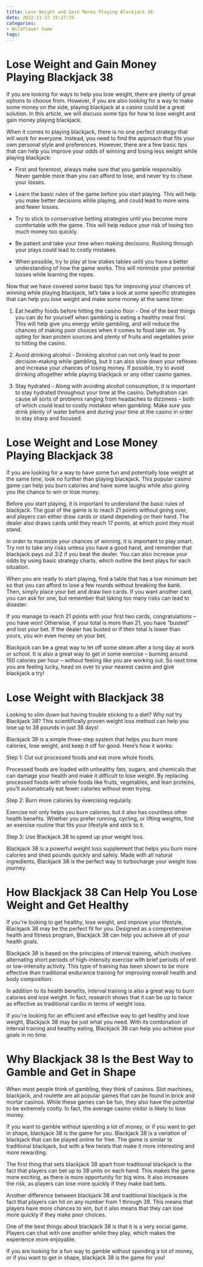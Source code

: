 ```yaml
---
title: Lose Weight and Gain Money Playing Blackjack 38
date: 2022-11-22 18:27:25
categories:
- Wildflower Game
tags:
---
```



#  Lose Weight and Gain Money Playing Blackjack 38

If you are looking for ways to help you lose weight, there are plenty of great options to choose from. However, if you are also looking for a way to make some money on the side, playing blackjack at a casino could be a great solution. In this article, we will discuss some tips for how to lose weight and gain money playing blackjack.

When it comes to playing blackjack, there is no one perfect strategy that will work for everyone. Instead, you need to find the approach that fits your own personal style and preferences. However, there are a few basic tips that can help you improve your odds of winning and losing less weight while playing blackjack:

- First and foremost, always make sure that you gamble responsibly. Never gamble more than you can afford to lose, and never try to chase your losses.

- Learn the basic rules of the game before you start playing. This will help you make better decisions while playing, and could lead to more wins and fewer losses.

- Try to stick to conservative betting strategies until you become more comfortable with the game. This will help reduce your risk of losing too much money too quickly.

- Be patient and take your time when making decisions. Rushing through your plays could lead to costly mistakes.

- When possible, try to play at low stakes tables until you have a better understanding of how the game works. This will minimize your potential losses while learning the ropes.

Now that we have covered some basic tips for improving your chances of winning while playing blackjack, let’s take a look at some specific strategies that can help you lose weight and make some money at the same time:

1) Eat healthy foods before hitting the casino floor - One of the best things you can do for yourself when gambling is eating a healthy meal first. This will help give you energy while gambling, and will reduce the chances of making poor choices when it comes to food later on. Try opting for lean protein sources and plenty of fruits and vegetables prior to hitting the casino.

2) Avoid drinking alcohol - Drinking alcohol can not only lead to poor decision-making while gambling, but it can also slow down your reflexes and increase your chances of losing money. If possible, try to avoid drinking altogether while playing blackjack or any other casino games. 

 3) Stay hydrated - Along with avoiding alcohol consumption, it is important to stay hydrated throughout your time at the casino. Dehydration can cause all sorts of problems ranging from headaches to dizziness – both of which could lead to costly mistakes when gambling. Make sure you drink plenty of water before and during your time at the casino in order to stay sharp and focused.

#  Lose Weight and Lose Money Playing Blackjack 38

If you are looking for a way to have some fun and potentially lose weight at the same time, look no further than playing blackjack. This popular casino game can help you burn calories and have some laughs while also giving you the chance to win or lose money.

Before you start playing, it is important to understand the basic rules of blackjack. The goal of the game is to reach 21 points without going over, and players can either draw cards or stand depending on their hand. The dealer also draws cards until they reach 17 points, at which point they must stand.

In order to maximize your chances of winning, it is important to play smart. Try not to take any risks unless you have a good hand, and remember that blackjack pays out 3:2 if you beat the dealer. You can also increase your odds by using basic strategy charts, which outline the best plays for each situation.

When you are ready to start playing, find a table that has a low minimum bet so that you can afford to lose a few rounds without breaking the bank. Then, simply place your bet and draw two cards. If you want another card, you can ask for one, but remember that taking too many risks can lead to disaster.

If you manage to reach 21 points with your first two cards, congratulations – you have won! Otherwise, if your total is more than 21, you have “busted” and lost your bet. If the dealer has busted or if their total is lower than yours, you win even money on your bet.

Blackjack can be a great way to let off some steam after a long day at work or school. It is also a great way to get in some exercise – burning around 150 calories per hour – without feeling like you are working out. So next time you are feeling lucky, head on over to your nearest casino and give blackjack a try!

#  Lose Weight with Blackjack 38

Looking to slim down but having trouble sticking to a diet? Why not try Blackjack 38? This scientifically proven weight loss method can help you lose up to 38 pounds in just 38 days!

Blackjack 38 is a simple three-step system that helps you burn more calories, lose weight, and keep it off for good. Here’s how it works:

Step 1: Cut out processed foods and eat more whole foods.

Processed foods are loaded with unhealthy fats, sugars, and chemicals that can damage your health and make it difficult to lose weight. By replacing processed foods with whole foods like fruits, vegetables, and lean proteins, you’ll automatically eat fewer calories without even trying.

Step 2: Burn more calories by exercising regularly.

Exercise not only helps you burn calories, but it also has countless other health benefits. Whether you prefer running, cycling, or lifting weights, find an exercise routine that fits your lifestyle and stick to it.

Step 3: Use Blackjack 38 to speed up your weight loss.

Blackjack 38 is a powerful weight loss supplement that helps you burn more calories and shed pounds quickly and safely. Made with all natural ingredients, Blackjack 38 is the perfect way to turbocharge your weight loss journey.

#  How Blackjack 38 Can Help You Lose Weight and Get Healthy

If you're looking to get healthy, lose weight, and improve your lifestyle, Blackjack 38 may be the perfect fit for you. Designed as a comprehensive health and fitness program, Blackjack 38 can help you achieve all of your health goals.

Blackjack 38 is based on the principles of interval training, which involves alternating short periods of high-intensity exercise with brief periods of rest or low-intensity activity. This type of training has been shown to be more effective than traditional endurance training for improving overall health and body composition.

In addition to its health benefits, interval training is also a great way to burn calories and lose weight. In fact, research shows that it can be up to twice as effective as traditional cardio in terms of weight loss.

If you're looking for an efficient and effective way to get healthy and lose weight, Blackjack 38 may be just what you need. With its combination of interval training and healthy eating, Blackjack 38 can help you achieve your goals in no time.

#  Why Blackjack 38 Is the Best Way to Gamble and Get in Shape

When most people think of gambling, they think of casinos. Slot machines, blackjack, and roulette are all popular games that can be found in brick and mortar casinos. While these games can be fun, they also have the potential to be extremely costly. In fact, the average casino visitor is likely to lose money.

If you want to gamble without spending a lot of money, or if you want to get in shape, blackjack 38 is the game for you. Blackjack 38 is a variation of blackjack that can be played online for free. The game is similar to traditional blackjack, but with a few twists that make it more interesting and more rewarding.

The first thing that sets blackjack 38 apart from traditional blackjack is the fact that players can bet up to 38 units on each hand. This makes the game more exciting, as there is more opportunity for big wins. It also increases the risk, as players can lose more quickly if they make bad bets.

Another difference between blackjack 38 and traditional blackjack is the fact that players can hit on any number from 1 through 38. This means that players have more chances to win, but it also means that they can lose more quickly if they make poor choices.

One of the best things about blackjack 38 is that it is a very social game. Players can chat with one another while they play, which makes the experience more enjoyable.

If you are looking for a fun way to gamble without spending a lot of money, or if you want to get in shape, blackjack 38 is the game for you!